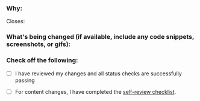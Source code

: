 <!--
Thank you for contributing to this project! 
You must fill out the information below before we can review this pull request. 
By explaining why you're making a change (or linking to an issue) and what changes you've made, we can triage your pull request to the best possible team for review.
-->

### Why:

Closes: 

<!-- If there's an existing issue for your change, please link to it above. -->

### What's being changed (if available, include any code snippets, screenshots, or gifs):

<!-- 
Let us know what you are changing. 
Share anything that could provide the most context.
-->

### Check off the following:

- [ ] I have reviewed my changes and all status checks are successfully passing

- [ ] For content changes, I have completed the [self-review checklist](https://docs.github.com/en/contributing/collaborating-on-github-docs/self-review-checklist).
